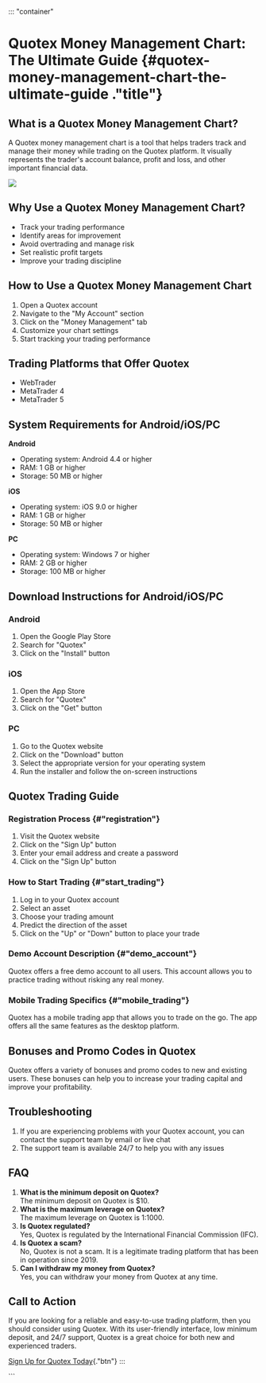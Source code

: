 ::: \"container\"
# Quotex Money Management Chart: The Ultimate Guide {#quotex-money-management-chart-the-ultimate-guide ."title"}

## What is a Quotex Money Management Chart?

A Quotex money management chart is a tool that helps traders track and
manage their money while trading on the Quotex platform. It visually
represents the trader\'s account balance, profit and loss, and other
important financial data.

[![](https://static.quotex.io/files/4_en/300_250.jpg)](https://traff.sbs/brokerqxlid)

## Why Use a Quotex Money Management Chart?

-   Track your trading performance
-   Identify areas for improvement
-   Avoid overtrading and manage risk
-   Set realistic profit targets
-   Improve your trading discipline

## How to Use a Quotex Money Management Chart

1.  Open a Quotex account
2.  Navigate to the "My Account" section
3.  Click on the "Money Management" tab
4.  Customize your chart settings
5.  Start tracking your trading performance

## Trading Platforms that Offer Quotex

-   WebTrader
-   MetaTrader 4
-   MetaTrader 5

## System Requirements for Android/iOS/PC

**Android**

-   Operating system: Android 4.4 or higher
-   RAM: 1 GB or higher
-   Storage: 50 MB or higher

**iOS**

-   Operating system: iOS 9.0 or higher
-   RAM: 1 GB or higher
-   Storage: 50 MB or higher

**PC**

-   Operating system: Windows 7 or higher
-   RAM: 2 GB or higher
-   Storage: 100 MB or higher

## Download Instructions for Android/iOS/PC

### Android

1.  Open the Google Play Store
2.  Search for "Quotex"
3.  Click on the "Install" button

### iOS

1.  Open the App Store
2.  Search for "Quotex"
3.  Click on the "Get" button

### PC

1.  Go to the Quotex website
2.  Click on the "Download" button
3.  Select the appropriate version for your operating system
4.  Run the installer and follow the on-screen instructions

## Quotex Trading Guide

### Registration Process {#"registration"}

1.  Visit the Quotex website
2.  Click on the "Sign Up" button
3.  Enter your email address and create a password
4.  Click on the "Sign Up" button

### How to Start Trading {#"start_trading"}

1.  Log in to your Quotex account
2.  Select an asset
3.  Choose your trading amount
4.  Predict the direction of the asset
5.  Click on the "Up" or "Down" button to place your trade

### Demo Account Description {#"demo_account"}

Quotex offers a free demo account to all users. This account allows you
to practice trading without risking any real money.

### Mobile Trading Specifics {#"mobile_trading"}

Quotex has a mobile trading app that allows you to trade on the go. The
app offers all the same features as the desktop platform.

## Bonuses and Promo Codes in Quotex

Quotex offers a variety of bonuses and promo codes to new and existing
users. These bonuses can help you to increase your trading capital and
improve your profitability.

## Troubleshooting

1.  If you are experiencing problems with your Quotex account, you can
    contact the support team by email or live chat
2.  The support team is available 24/7 to help you with any issues

## FAQ

1.  **What is the minimum deposit on Quotex?**\
    The minimum deposit on Quotex is \$10.
2.  **What is the maximum leverage on Quotex?**\
    The maximum leverage on Quotex is 1:1000.
3.  **Is Quotex regulated?**\
    Yes, Quotex is regulated by the International Financial Commission
    (IFC).
4.  **Is Quotex a scam?**\
    No, Quotex is not a scam. It is a legitimate trading platform that
    has been in operation since 2019.
5.  **Can I withdraw my money from Quotex?**\
    Yes, you can withdraw your money from Quotex at any time.

## Call to Action

If you are looking for a reliable and easy-to-use trading platform, then
you should consider using Quotex. With its user-friendly interface, low
minimum deposit, and 24/7 support, Quotex is a great choice for both new
and experienced traders.

[Sign Up for Quotex
Today](\%22https://traff.sbs/brokerqxsignup\%22){."btn"}
:::

\`\`\`

